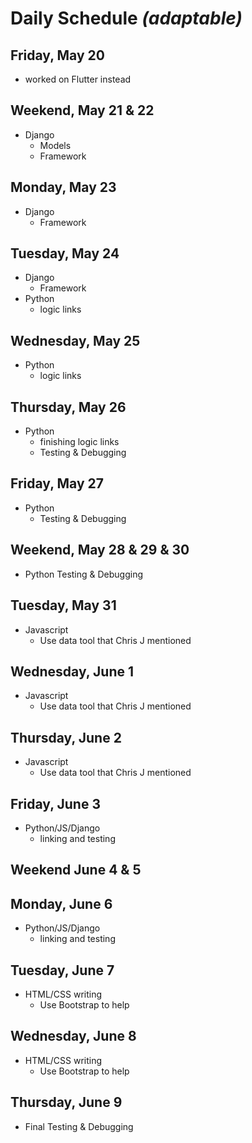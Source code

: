 # Daily Schedule *(adaptable)*

## Friday, May 20

* worked on Flutter instead

## Weekend, May 21 & 22

* Django
    * Models
    * Framework

## Monday, May 23

* Django
    * Framework

## Tuesday, May 24

* Django
    * Framework
* Python
    * logic links

## Wednesday, May 25

* Python
    * logic links

## Thursday, May 26

* Python
    * finishing logic links
    * Testing & Debugging

## Friday, May 27

* Python
    * Testing & Debugging

## Weekend, May 28 & 29 & 30

* Python
    Testing & Debugging

## Tuesday, May 31

* Javascript
    * Use data tool that Chris J mentioned

## Wednesday, June 1    

* Javascript
    * Use data tool that Chris J mentioned

## Thursday, June 2

* Javascript
    * Use data tool that Chris J mentioned

## Friday, June 3

* Python/JS/Django
    * linking and testing

## Weekend June 4 & 5


## Monday, June 6

* Python/JS/Django
    * linking and testing

## Tuesday, June 7

* HTML/CSS writing
    * Use Bootstrap to help

## Wednesday, June 8

* HTML/CSS writing
    * Use Bootstrap to help

## Thursday, June 9

* Final Testing & Debugging
